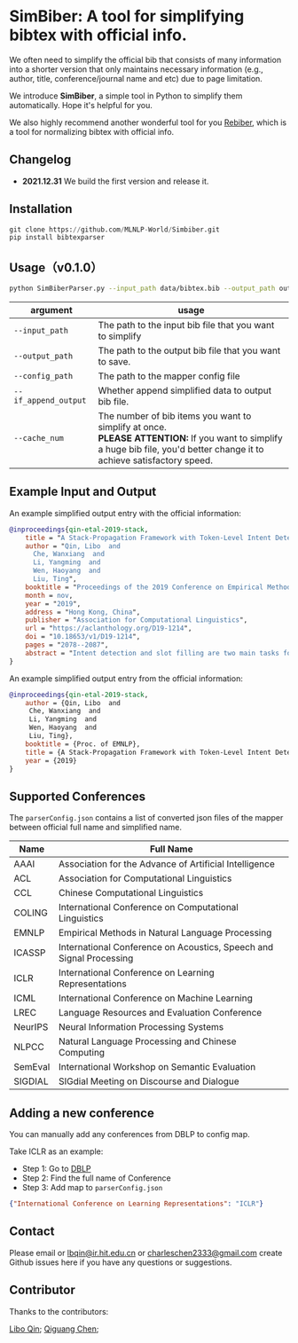 # SimBiber: A tool for simplifying bibtex with official info.

We often need to simplify the official bib that consists of many information into a shorter version that only maintains necessary information (e.g., author, title, conference/journal name and etc) due to page limitation.

We introduce __SimBiber__, a simple tool in Python to simplify them automatically. Hope it's helpful for you.

We also highly recommend another wonderful tool for you  [Rebiber](https://github.com/yuchenlin/rebiber), which is a tool for normalizing bibtex with official info.

## Changelog

- **2021.12.31**
We build the first version and release it.

## Installation

```python
git clone https://github.com/MLNLP-World/Simbiber.git
pip install bibtexparser
```

## Usage（v0.1.0）

```bash 
python SimBiberParser.py --input_path data/bibtex.bib --output_path out/bibtex.bib --config_path parserConfig.json --if_append_output False --cache_num 100
```
| argument | usage|
| ----------- | ----------- |
| `--input_path` | The path to the input bib file that you want to simplify |
| `--output_path` | The path to the output bib file that you want to save.  |
| `--config_path` | The path to the mapper config file  |
| `--if_append_output` | Whether append simplified data to output bib file.  |
| `--cache_num` | The number of bib items you want to simplify at once.<br/> <b>PLEASE ATTENTION:</b> If you want to simplify a huge bib file, you'd better change it to achieve satisfactory speed. |


## Example Input and Output
An example simplified output entry with the official information:
```bib
@inproceedings{qin-etal-2019-stack,
    title = "A Stack-Propagation Framework with Token-Level Intent Detection for Spoken Language Understanding",
    author = "Qin, Libo  and
      Che, Wanxiang  and
      Li, Yangming  and
      Wen, Haoyang  and
      Liu, Ting",
    booktitle = "Proceedings of the 2019 Conference on Empirical Methods in Natural Language Processing and the 9th International Joint Conference on Natural Language Processing (EMNLP-IJCNLP)",
    month = nov,
    year = "2019",
    address = "Hong Kong, China",
    publisher = "Association for Computational Linguistics",
    url = "https://aclanthology.org/D19-1214",
    doi = "10.18653/v1/D19-1214",
    pages = "2078--2087",
    abstract = "Intent detection and slot filling are two main tasks for building a spoken language understanding (SLU) system. The two tasks are closely tied and the slots often highly depend on the intent. In this paper, we propose a novel framework for SLU to better incorporate the intent information, which further guiding the slot filling. In our framework, we adopt a joint model with Stack-Propagation which can directly use the intent information as input for slot filling, thus to capture the intent semantic knowledge. In addition, to further alleviate the error propagation, we perform the token-level intent detection for the Stack-Propagation framework. Experiments on two publicly datasets show that our model achieves the state-of-the-art performance and outperforms other previous methods by a large margin. Finally, we use the Bidirectional Encoder Representation from Transformer (BERT) model in our framework, which further boost our performance in SLU task.",
}
```


An example simplified output entry from the official information:
```bib
@inproceedings{qin-etal-2019-stack,
    author = {Qin, Libo  and
     Che, Wanxiang  and
     Li, Yangming  and
     Wen, Haoyang  and
     Liu, Ting},
    booktitle = {Proc. of EMNLP},
    title = {A Stack-Propagation Framework with Token-Level Intent Detection for Spoken Language Understanding},
    year = {2019}
}
```


## Supported Conferences 

The `parserConfig.json` contains a list of converted json files of the mapper between official full name and simplified name.

| Name | Full Name |
| --- | ----------- |
| AAAI | Association for the Advance of Artificial Intelligence |
| ACL |  Association for Computational Linguistics |
| CCL |  Chinese Computational Linguistics |
| COLING |  International Conference on Computational Linguistics |
| EMNLP |  Empirical Methods in Natural Language Processing |
| ICASSP | International Conference on Acoustics, Speech and Signal Processing |
| ICLR | International Conference on Learning Representations |
| ICML | International Conference on Machine Learning |
| LREC | Language Resources and Evaluation Conference |
| NeurIPS | Neural Information Processing Systems |
| NLPCC | Natural Language Processing and Chinese Computing |
| SemEval | International Workshop on Semantic Evaluation |
|SIGDIAL| SIGdial Meeting on Discourse and Dialogue|

## Adding a new conference

You can manually add any conferences from DBLP to config map.

Take ICLR as an example:

- Step 1: Go to [DBLP](https://dblp.org/db/conf/iclr/iclr2020.html) 
- Step 2: Find the full name of Conference
- Step 3: Add map to ```parserConfig.json```
```json
{"International Conference on Learning Representations": "ICLR"}
```

## Contact

Please email or lbqin@ir.hit.edu.cn or charleschen2333@gmail.com create Github issues here if you have any questions or suggestions. 

## Contributor

Thanks to the contributors:

[Libo Qin](http://ir.hit.edu.cn/~lbqin/);
[Qiguang Chen](https://github.com/LightChen233);
